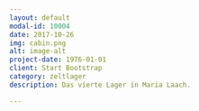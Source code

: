 ```yaml
---
layout: default
modal-id: 10004
date: 2017-10-26
img: cabin.png
alt: image-alt
project-date: 1976-01-01
client: Start Bootstrap
category: zeltlager
description: Das vierte Lager in Maria Laach.

---
```

